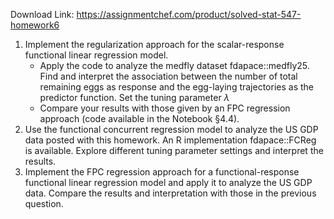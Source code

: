 Download Link: https://assignmentchef.com/product/solved-stat-547-homework6
<br>
<ol>

 <li>Implement the regularization approach for the scalar-response functional linear regression model.

  <ul>

   <li>Apply the code to analyze the medfly dataset fdapace::medfly25. Find and interpret the association between the number of total remaining eggs as response and the egg-laying trajectories as the predictor function. Set the tuning parameter <em>λ </em></li>

   <li>Compare your results with those given by an FPC regression approach (code available in the Notebook §4.4).</li>

  </ul></li>

 <li>Use the functional concurrent regression model to analyze the US GDP data posted with this homework. An R implementation fdapace::FCReg is available. Explore different tuning parameter settings and interpret the results.</li>

 <li>Implement the FPC regression approach for a functional-response functional linear regression model and apply it to analyze the US GDP data. Compare the results and interpretation with those in the previous question.</li>

</ol>